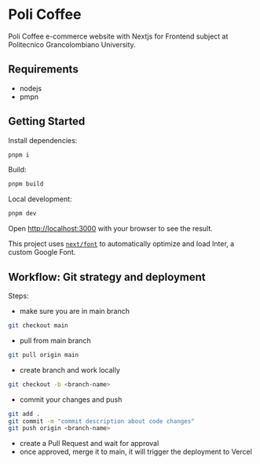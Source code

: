 # Poli Coffee

Poli Coffee e-commerce website with Nextjs for Frontend subject at Politecnico Grancolombiano University.

## Requirements

- nodejs
- pmpn

## Getting Started

Install dependencies:

```bash
pnpm i
```

Build:

```bash
pnpm build
```

Local development:

```bash
pnpm dev
```

Open [http://localhost:3000](http://localhost:3000) with your browser to see the result.

This project uses [`next/font`](https://nextjs.org/docs/basic-features/font-optimization) to automatically optimize and load Inter, a custom Google Font.

## Workflow: Git strategy and deployment

Steps:

- make sure you are in main branch

```bash
git checkout main
```

- pull from main branch

```bash
git pull origin main
```

- create branch and work locally

```bash
git checkout -b <branch-name>
```

- commit your changes and push

```bash
git add .
git commit -m "commit description about code changes"
git push origin <branch-name>
```

- create a Pull Request and wait for approval
- once approved, merge it to main, it will trigger the deployment to Vercel
